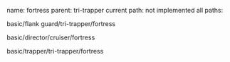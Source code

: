 name: fortress
parent: tri-trapper
current path: not implemented
all paths:

  basic/flank guard/tri-trapper/fortress

  basic/director/cruiser/fortress

  basic/trapper/tri-trapper/fortress
